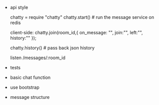 * api style

  chatty = require "chatty"
  chatty.start() # run the message service on redis

  client-side:
    chatty.join(room_id,{
      on_message: "",
      join:"",
      left:"",
      history:""
    });

    chatty.history() # pass back json history

  listen /messages/:room_id

* tests

* basic chat function
* use bootstrap
* message structure
